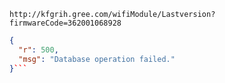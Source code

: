 `http://kfgrih.gree.com/wifiModule/Lastversion?firmwareCode=362001068928`

```json
{
  "r": 500,
  "msg": "Database operation failed."
}```
